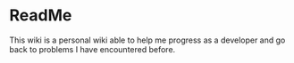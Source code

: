 # ReadMe

This wiki is a personal wiki able to help me progress as a developer and go back to problems I have encountered before.
